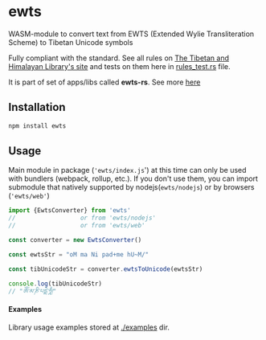 # ewts

WASM-module to convert text from EWTS (Extended Wylie Transliteration Scheme) to Tibetan Unicode symbols

Fully compliant with the standard. See all rules on
[The Tibetan and Himalayan Library's site](https://www.thlib.org/reference/transliteration/#!essay=/thl/ewts/rules/) 
and tests on them here in [rules_test.rs](https://github.com/emgyrz/ewts-rs/blob/master/ewts/src/rules_test.rs) file.

It is part of set of apps/libs called **ewts-rs**.
See more [here](https://github.com/emgyrz/ewts-rs)


## Installation
```sh
npm install ewts
```

## Usage
Main module in package (`'ewts/index.js`') at this time can only be used with bundlers (webpack, rollup, etc.).
If you don't use them, you can import submodule that natively supported by nodejs(`ewts/nodejs`) 
or by browsers (`'ewts/web'`)

```javascript
import {EwtsConverter} from 'ewts'
//                  or from 'ewts/nodejs'
//                  or from 'ewts/web'

const converter = new EwtsConverter()

const ewtsStr = "oM ma Ni pad+me hU~M/"

const tibUnicodeStr = converter.ewtsToUnicode(ewtsStr)

console.log(tibUnicodeStr)
// "ཨོཾ་མ་ཎི་པདྨེ་ཧཱུྃ།"
```

#### Examples
Library usage examples stored at [./examples](https://github.com/emgyrz/ewts-rs/blob/master/ewts-wasm/examples) dir.


